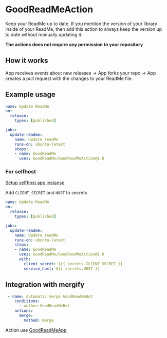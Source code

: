 # GoodReadMeAction

Keep your ReadMe up to date. If you mention the version of your library inside of your ReadMe, then add this action to always keep the version up to date without manually updating it.

**The actions does not require any permission to your repository**

## How it works

App receives events about new releases -> App forks your repo -> App creates a pull request with the changes to your ReadMe file.

## Example usage
```yaml
name: Update ReadMe
on:
  release:
    types: [published]

jobs:
  update-readme:
    name: Update readMe
    runs-on: ubuntu-latest
    steps:
    - name: GoodReadMe
      uses: GoodReadMe/GoodReadMeAction@1.0
```

### For selfhost
[Setup selfhost app instanse](https://github.com/GoodReadMe/GoodReadMeApp#setup-the-app-for-self-host-usage)

Add `CLIENT_SECRET` and `HOST` to secrets
```yaml
name: Update ReadMe
on:
  release:
    types: [published]

jobs:
  update-readme:
    name: Update readMe
    runs-on: ubuntu-latest
    steps:
    - name: GoodReadMe
      uses: GoodReadMe/GoodReadMeAction@1.0
      with:
        client_secret: ${{ secrets.CLIENT_SECRET }}
        service_host: ${{ secrets.HOST }}
```

## Integration with mergify
```yaml
 - name: Automatic merge GoodReadMeBot
    conditions:
      - author:GoodReadMeBot
    actions:
      merge:
        method: merge
```

Action use [GoodReadMeApp](https://github.com/GoodReadMe/GoodReadMeApp)
